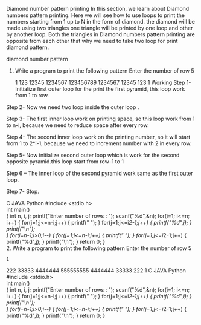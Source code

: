 Diamond number pattern printing
In this section, we learn about  Diamond numbers pattern printing. Here we will see how to use loops to print the numbers starting from 1 up to N in the form of diamond. the diamond will be made using two triangles one triangle will be printed by one loop and other by another loop.  Both the triangles in Diamond numbers pattern printing are opposite from each other that why we need to take two loop for print diamond pattern. 

diamond number pattern
1. Write a program to print the following pattern
Enter the number of row 5

    1
   123
  12345
 1234567
123456789
 1234567
  12345
   123
    1
Working
Step 1- Initialize first outer loop for the print the first pyramid, this loop work from 1 to row.

Step 2- Now we need two loop inside the outer loop .

Step 3- The first inner loop work on printing space, so this loop work from 1 to n-i, because we need to reduce space after every row.

Step 4- The second inner loop work on the printing number, so it will start from 1 to 2*i-1, because we need to increment number with 2 in every row.

Step 5- Now initialize second outer loop which is work for the second opposite pyramid.this loop start from row-1 to 1

Step 6 – The inner loop of the second pyramid work same as the first outer loop.

Step 7- Stop. 

 

C	JAVA	Python
#include <stdio.h>  
int main()  
{
    int n, i, j;
    printf("Enter number of rows : ");
    scanf("%d",&n);
    for(i=1; i<=n; i++)
    {
        for(j=1;j<=n-i;j++)
        {
            printf(" ");
        }
        for(j=1;j<=i*2-1;j++)
        {
            printf("%d",j);
        }
        printf("\n");  
    }
    for(i=n-1;i>0;i--)
    {
        for(j=1;j<=n-i;j++)
        {
            printf(" ");
        }
        for(j=1;j<=i*2-1;j++)
        {
            printf("%d",j);
        }
        printf("\n");
    }
    return 0;
}  
2. Write a program to print the following pattern
Enter the number of row 5

    1
   222
  33333
 4444444
555555555
 4444444
  33333
   222
    1
C	JAVA	Python
#include <stdio.h>  
int main()  
{
    int n, i, j;
    printf("Enter number of rows : ");
    scanf("%d",&n);
    for(i=1; i<=n; i++)
    {
        for(j=1;j<=n-i;j++)
        {
            printf(" ");
        }
        for(j=1;j<=i*2-1;j++)
        {
            printf("%d",i);
        }
        printf("\n");  
    }
    for(i=n-1;i>0;i--)
    {
        for(j=1;j<=n-i;j++)
        {
            printf(" ");
        }
        for(j=1;j<=i*2-1;j++)
        {
            printf("%d",i);
        }
        printf("\n");
    }
    return 0;
}  
